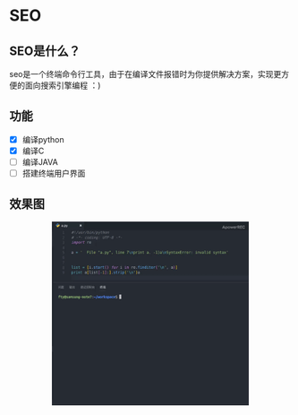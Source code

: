# SEO

## SEO是什么？

seo是一个终端命令行工具，由于在编译文件报错时为你提供解决方案，实现更方便的面向搜索引擎编程 ：)

## 功能

- [x] 编译python
- [x] 编译C
- [ ] 编译JAVA
- [ ] 搭建终端用户界面

## 效果图

<div align=center>
<img src="seo.gif" width="70%" height="70%" />
</div>